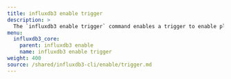 ```yaml
---
title: influxdb3 enable trigger
description: >
  The `influxdb3 enable trigger` command enables a trigger to enable plugin execution.
menu:
  influxdb3_core:
    parent: influxdb3 enable
    name: influxdb3 enable trigger
weight: 400
source: /shared/influxdb3-cli/enable/trigger.md
---
```


<!--
The content of this file is at content/shared/influxdb3-cli/enable/trigger.md
-->
